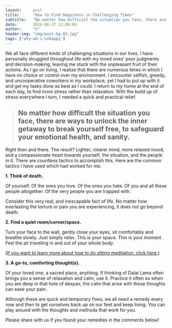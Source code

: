 ```yaml
---
layout:     post
title:      "How to Find Happiness in Challenging Times"
subtitle:   "No matter how difficult the situation you face, there are ways to unlock the inner getaway to break yourself free."
date:       2016-06-27 12:00:00
author:     "V"
header-img: "img/post-bg-02.jpg"
tags: ['why-am-i-unhappy']
---
```


We all face different kinds of challenging situations in our lives. I have personally struggled throughout life with my loved ones’ poor judgments and decision-making, leaving me stuck with the unpleasant fruit of their actions. As I go on living, I realize that there are numerous times in which I have no choice or control over my environment. I encounter selfish, greedy, and uncooperative coworkers in my workplace, yet I had to put up with it and get my tasks done as best as I could. I return to my home at the end of each day, to find more stress rather than relaxation. With the build up of stress everywhere I turn, I needed a quick and practical relief.

<blockquote><h2>No matter how difficult the situation you face, there are ways to unlock the inner getaway to break yourself free, to safeguard your emotional health, and sanity.</h2></blockquote>

Right then and there. The result? Lighter, clearer mind, more relaxed mood, and a compassionate heart towards yourself, the situation, and the people in it. There are countless tactics to accomplish this. Here are the common tactics I have used which had worked for me. 

<strong>1.	Think of death.</strong>

Of yourself. Of the ones you love. Of the ones you hate. Of you and all these people altogether. Of the very people you are trapped with. 

Consider this very real, and inescapable fact of life. No matter how everlasting the torture or pain you are experiencing, it does not go beyond death. 

<strong>2.	Find a quiet room/corner/space.</strong>

Turn your face to the wall, gently close your eyes, sit comfortably and breathe slowly. Just simply relax. This is your space. This is your moment. Feel the air traveling in and out of your whole body.

<a href="/2016/05/21/how-to-know-oneself#sitting_meditation">(If you want to learn more about how to do sitting meditation, click here.)
</a>

<strong>3.	A go-to, comforting thought(s).</strong>

Of your loved one, a sacred place, anything. If thinking of Dalai Lama often brings you a sense of relaxation and calm, use it. Practice it often so when you are deep in that hole of despair, the calm that arise with those thoughts can ease your pain. 

Although these are quick and temporary fixes, we all need a remedy every now and then to get ourselves back up on our feet and keep living. You can play around with the thoughts and methods that work for you. 

Please share with us if you found your remedies in the comments below!
